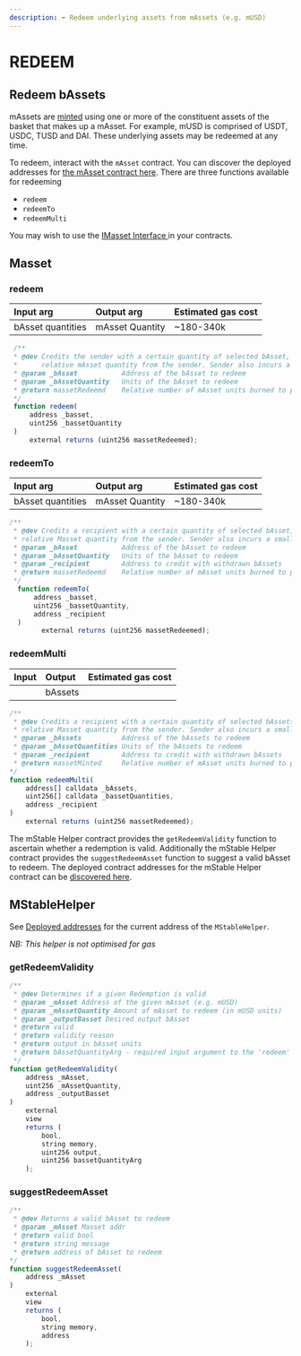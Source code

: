 ```yaml
---
description: ⬅️ Redeem underlying assets from mAssets (e.g. mUSD)
---
```


# REDEEM

## Redeem bAssets

mAssets are [minted](mint.md) using one or more of the constituent assets of the basket that makes up a mAsset. For example, mUSD is comprised of USDT, USDC, TUSD and DAI. These underlying assets may be redeemed at any time. 

To redeem, interact with the `mAsset` contract. You can discover the deployed addresses for [the mAsset contract here](../deployed-addresses.md). There are three functions available for redeeming 

* `redeem`
* `redeemTo`
* `redeemMulti` 

You may wish to use the [IMasset Interface ](https://github.com/mstable/mStable-contracts/blob/master/contracts/interfaces/IMasset.sol)in your contracts. 

## Masset

### redeem

| Input arg | Output arg | Estimated gas cost |
| :--- | :--- | :--- |
| bAsset quantities | mAsset Quantity | ~180-340k |

```javascript
 /**
 * @dev Credits the sender with a certain quantity of selected bAsset, in exchange for burning the
 *      relative mAsset quantity from the sender. Sender also incurs a small mAsset fee, if any.
 * @param _bAsset           Address of the bAsset to redeem
 * @param _bAssetQuantity   Units of the bAsset to redeem
 * @return massetRedeemd    Relative number of mAsset units burned to pay for the bAssets
 */
 function redeem(
     address _basset, 
     uint256 _bassetQuantity
 )
     external returns (uint256 massetRedeemed);
```

### redeemTo

| Input arg | Output arg | Estimated gas cost |
| :--- | :--- | :--- |
| bAsset quantities | mAsset Quantity | ~180-340k |

```javascript
/**
 * @dev Credits a recipient with a certain quantity of selected bAsset, in exchange for burning the
 * relative Masset quantity from the sender. Sender also incurs a small fee, if any.
 * @param _bAsset           Address of the bAsset to redeem
 * @param _bAssetQuantity   Units of the bAsset to redeem
 * @param _recipient        Address to credit with withdrawn bAssets
 * @return massetRedeemd    Relative number of mAsset units burned to pay for the bAssets
 */       
  function redeemTo(
      address _basset, 
      uint256 _bassetQuantity, 
      address _recipient
  )
        external returns (uint256 massetRedeemed);

```

### redeemMulti

| Input | Output | Estimated gas cost |
| :--- | :--- | :--- |
|  | bAssets |  |

```javascript
/**
 * @dev Credits a recipient with a certain quantity of selected bAssets, in exchange for burning the
 * relative Masset quantity from the sender. Sender also incurs a small fee, if any.
 * @param _bAssets          Address of the bAssets to redeem
 * @param _bAssetQuantities Units of the bAssets to redeem
 * @param _recipient        Address to credit with withdrawn bAssets
 * @return massetMinted     Relative number of mAsset units burned to pay for the bAssets
*/      
function redeemMulti(
    address[] calldata _bAssets, 
    uint256[] calldata _bassetQuantities, 
    address _recipient
)
    external returns (uint256 massetRedeemed);

```

The mStable Helper contract provides the `getRedeemValidity` function to ascertain whether a redemption is valid. Additionally the mStable Helper contract provides the `suggestRedeemAsset` function to suggest a valid bAsset to redeem. The deployed contract addresses for the mStable Helper contract can be [discovered here](../deployed-addresses.md).

## MStableHelper

See [Deployed addresses](../deployed-addresses.md) for the current address of the `MStableHelper`.

_NB: This helper is not optimised for gas_

### getRedeemValidity

```typescript
/**
 * @dev Determines if a given Redemption is valid
 * @param _mAsset Address of the given mAsset (e.g. mUSD)
 * @param _mAssetQuantity Amount of mAsset to redeem (in mUSD units)
 * @param _outputBasset Desired output bAsset
 * @return valid
 * @return validity reason
 * @return output in bAsset units
 * @return bAssetQuantityArg - required input argument to the 'redeem' call
 */
function getRedeemValidity(
    address _mAsset,
    uint256 _mAssetQuantity,
    address _outputBasset
)
    external
    view
    returns (
        bool,
        string memory,
        uint256 output,
        uint256 bassetQuantityArg
    );
```

### suggestRedeemAsset

```typescript
/**
 * @dev Returns a valid bAsset to redeem
 * @param _mAsset Masset addr
 * @return valid bool
 * @return string message
 * @return address of bAsset to redeem
*/
function suggestRedeemAsset(
    address _mAsset
)
    external
    view
    returns (
        bool,
        string memory,
        address
    );
```

